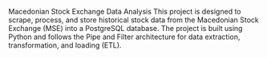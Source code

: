 Macedonian Stock Exchange Data Analysis
This project is designed to scrape, process, and store historical stock data from the Macedonian Stock Exchange (MSE) into a PostgreSQL database. The project is built using Python and follows the Pipe and Filter architecture for data extraction, transformation, and loading (ETL).
